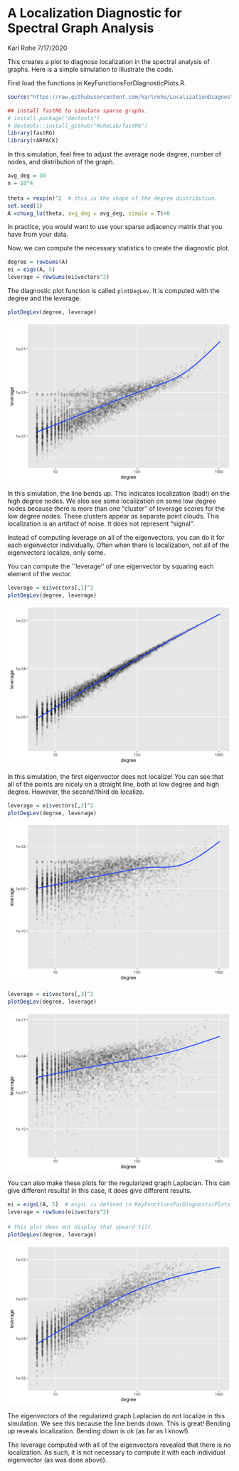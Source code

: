 A Localization Diagnostic for Spectral Graph Analysis
================
Karl Rohe
7/17/2020

This creates a plot to diagnose localization in the spectral analysis of
graphs. Here is a simple simulation to illustrate the code.

First load the functions in
KeyFunctionsForDiagnosticPlots.R.

``` r
source("https://raw.githubusercontent.com/karlrohe/LocalizationDiagnostic/master/KeyFunctionsForDiagnosticPlots.R")
```

``` r
## install fastRG to simulate sparse graphs.
# install.package("devtools")
# devtools::install_github("RoheLab/fastRG")
library(fastRG)
library(rARPACK)
```

In this simulation, feel free to adjust the average node degree, number
of nodes, and distribution of the graph.

``` r
avg_deg = 30
n = 10^4

theta = rexp(n)^2  # this is the shape of the degree distribution.
set.seed(1)
A =chung_lu(theta, avg_deg = avg_deg, simple = T)+0
```

In practice, you would want to use your sparse adjacency matrix that you
have from your data.

Now, we can compute the necessary statistics to create the diagnostic
plot.

``` r
degree = rowSums(A)
ei = eigs(A, 5)
leverage = rowSums(ei$vectors^2)
```

The diagnostic plot function is called `plotDegLev`. It is computed with
the degree and the leverage.

``` r
plotDegLev(degree, leverage)
```

![](README_files/figure-gfm/unnamed-chunk-5-1.png)<!-- -->

In this simulation, the line bends up. This indicates localization
(bad\!) on the high degree nodes. We also see some localization on some
low degree nodes because there is more than one “cluster” of leverage
scores for the low degree nodes. These clusters appear as separate point
clouds. This localization is an artifact of noise. It does not represent
“signal”.

Instead of computing leverage on all of the eigenvectors, you can do it
for each eigenvector individually. Often when there is localization, not
all of the eigenvectors localize, only some.

You can compute the \`\`leverage’’ of one eigenvector by squaring each
element of the vector.

``` r
leverage = ei$vectors[,1]^2
plotDegLev(degree, leverage)
```

![](README_files/figure-gfm/unnamed-chunk-6-1.png)<!-- -->

In this simulation, the first eigenvector does not localize\! You can
see that all of the points are nicely on a straight line, both at low
degree and high degree. However, the second/third do localize.

``` r
leverage = ei$vectors[,2]^2
plotDegLev(degree, leverage)
```

![](README_files/figure-gfm/unnamed-chunk-7-1.png)<!-- -->

``` r
leverage = ei$vectors[,3]^2
plotDegLev(degree, leverage)
```

![](README_files/figure-gfm/unnamed-chunk-7-2.png)<!-- -->

You can also make these plots for the regularized graph Laplacian. This
can give different results\! In this case, it does give different
results.

``` r
ei = eigsL(A, 5)  # eigsL is defined in KeyFunctionsForDiagnosticPlots.R 
leverage = rowSums(ei$vectors^2)

# This plot does not display that upward tilt.
plotDegLev(degree, leverage)
```

![](README_files/figure-gfm/unnamed-chunk-8-1.png)<!-- -->

The eigenvectors of the regularized graph Laplacian do not localize in
this simulation. We see this because the line bends down. This is
great\! Bending up reveals localization. Bending down is ok (as far as I
know\!).

The leverage computed with all of the eigenvectors revealed that there
is no localization. As such, it is not necessary to compute it with each
individual eigenvector (as was done above).

